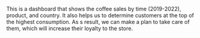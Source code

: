 This is a dashboard that shows the coffee sales by time (2019-2022), product, and country. 
It also helps us to determine customers at the top of the highest consumption. As s result, we can make a plan to take care of them, which will increase their loyalty to the store.
